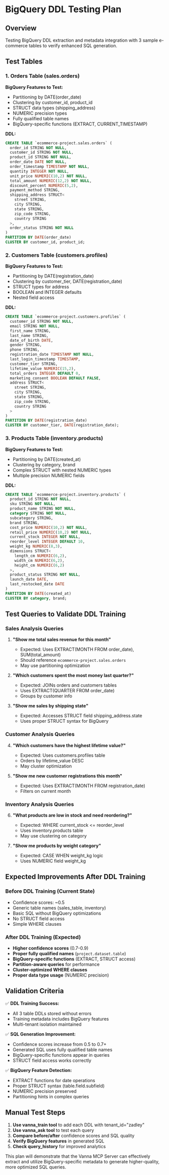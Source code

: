 # BigQuery DDL Testing Plan

## Overview
Testing BigQuery DDL extraction and metadata integration with 3 sample e-commerce tables to verify enhanced SQL generation.

## Test Tables

### 1. Orders Table (sales.orders)
**BigQuery Features to Test:**
- Partitioning by DATE(order_date)  
- Clustering by customer_id, product_id
- STRUCT data types (shipping_address)
- NUMERIC precision types
- Fully qualified table names
- BigQuery-specific functions (EXTRACT, CURRENT_TIMESTAMP)

**DDL:**
```sql
CREATE TABLE `ecommerce-project.sales.orders` (
  order_id STRING NOT NULL,
  customer_id STRING NOT NULL,
  product_id STRING NOT NULL,
  order_date DATE NOT NULL,
  order_timestamp TIMESTAMP NOT NULL,
  quantity INTEGER NOT NULL,
  unit_price NUMERIC(10,2) NOT NULL,
  total_amount NUMERIC(12,2) NOT NULL,
  discount_percent NUMERIC(5,2),
  payment_method STRING,
  shipping_address STRUCT<
    street STRING,
    city STRING,
    state STRING,
    zip_code STRING,
    country STRING
  >,
  order_status STRING NOT NULL
)
PARTITION BY DATE(order_date)
CLUSTER BY customer_id, product_id;
```

### 2. Customers Table (customers.profiles)
**BigQuery Features to Test:**
- Partitioning by DATE(registration_date)
- Clustering by customer_tier, DATE(registration_date)
- STRUCT types for address
- BOOLEAN and INTEGER defaults
- Nested field access

**DDL:**
```sql
CREATE TABLE `ecommerce-project.customers.profiles` (
  customer_id STRING NOT NULL,
  email STRING NOT NULL,
  first_name STRING,
  last_name STRING,
  date_of_birth DATE,
  gender STRING,
  phone STRING,
  registration_date TIMESTAMP NOT NULL,
  last_login_timestamp TIMESTAMP,
  customer_tier STRING,
  lifetime_value NUMERIC(15,2),
  total_orders INTEGER DEFAULT 0,
  marketing_consent BOOLEAN DEFAULT FALSE,
  address STRUCT<
    street STRING,
    city STRING,
    state STRING,
    zip_code STRING,
    country STRING
  >
)
PARTITION BY DATE(registration_date)
CLUSTER BY customer_tier, DATE(registration_date);
```

### 3. Products Table (inventory.products) 
**BigQuery Features to Test:**
- Partitioning by DATE(created_at)
- Clustering by category, brand
- Complex STRUCT with nested NUMERIC types
- Multiple precision NUMERIC fields

**DDL:**
```sql
CREATE TABLE `ecommerce-project.inventory.products` (
  product_id STRING NOT NULL,
  sku STRING NOT NULL,
  product_name STRING NOT NULL,
  category STRING NOT NULL,
  subcategory STRING,
  brand STRING,
  cost_price NUMERIC(10,2) NOT NULL,
  retail_price NUMERIC(10,2) NOT NULL,
  current_stock INTEGER NOT NULL,
  reorder_level INTEGER DEFAULT 10,
  weight_kg NUMERIC(8,3),
  dimensions STRUCT<
    length_cm NUMERIC(6,2),
    width_cm NUMERIC(6,2), 
    height_cm NUMERIC(6,2)
  >,
  product_status STRING NOT NULL,
  launch_date DATE,
  last_restocked_date DATE
)
PARTITION BY DATE(created_at)
CLUSTER BY category, brand;
```

## Test Queries to Validate DDL Training

### Sales Analysis Queries
1. **"Show me total sales revenue for this month"**
   - Expected: Uses EXTRACT(MONTH FROM order_date), SUM(total_amount)
   - Should reference `ecommerce-project.sales.orders`
   - May use partitioning optimization

2. **"Which customers spent the most money last quarter?"**
   - Expected: JOINs orders and customers tables
   - Uses EXTRACT(QUARTER FROM order_date)
   - Groups by customer info

3. **"Show me sales by shipping state"**
   - Expected: Accesses STRUCT field shipping_address.state
   - Uses proper STRUCT syntax for BigQuery

### Customer Analysis Queries  
4. **"Which customers have the highest lifetime value?"**
   - Expected: Uses customers.profiles table
   - Orders by lifetime_value DESC
   - May cluster optimization

5. **"Show me new customer registrations this month"**
   - Expected: Uses EXTRACT(MONTH FROM registration_date)
   - Filters on current month

### Inventory Analysis Queries
6. **"What products are low in stock and need reordering?"**
   - Expected: WHERE current_stock <= reorder_level
   - Uses inventory.products table
   - May use clustering on category

7. **"Show me products by weight category"**
   - Expected: CASE WHEN weight_kg logic
   - Uses NUMERIC field weight_kg

## Expected Improvements After DDL Training

### Before DDL Training (Current State)
- Confidence scores: ~0.5
- Generic table names (sales_table, inventory)
- Basic SQL without BigQuery optimizations
- No STRUCT field access
- Simple WHERE clauses

### After DDL Training (Expected)
- **Higher confidence scores** (0.7-0.9)
- **Proper fully qualified names** (`project.dataset.table`)
- **BigQuery-specific functions** (EXTRACT, STRUCT access)
- **Partition-aware queries** for performance
- **Cluster-optimized WHERE clauses**
- **Proper data type usage** (NUMERIC precision)

## Validation Criteria

✅ **DDL Training Success:**
- All 3 table DDLs stored without errors
- Training metadata includes BigQuery features
- Multi-tenant isolation maintained

✅ **SQL Generation Improvement:**
- Confidence scores increase from 0.5 to 0.7+
- Generated SQL uses fully qualified table names
- BigQuery-specific functions appear in queries
- STRUCT field access works correctly

✅ **BigQuery Feature Detection:**
- EXTRACT functions for date operations
- Proper STRUCT syntax (table.field.subfield)
- NUMERIC precision preserved
- Partitioning hints in complex queries

## Manual Test Steps

1. **Use vanna_train tool** to add each DDL with tenant_id="zadley"
2. **Use vanna_ask tool** to test each query
3. **Compare before/after** confidence scores and SQL quality
4. **Verify BigQuery features** in generated SQL
5. **Check query_history** for improved analytics

This plan will demonstrate that the Vanna MCP Server can effectively extract and utilize BigQuery-specific metadata to generate higher-quality, more optimized SQL queries.